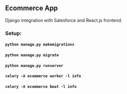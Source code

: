 ## Ecommerce App
Django integration with Salesforce and React.js frontend.

### Setup: 

#### `python manage.py makemigrations`
#### `python manage.py migrate`
#### `python manage.py runserver`
#### `celery -A ecommerce worker -l info`
#### `celery -A ecommerce beat -l info`
